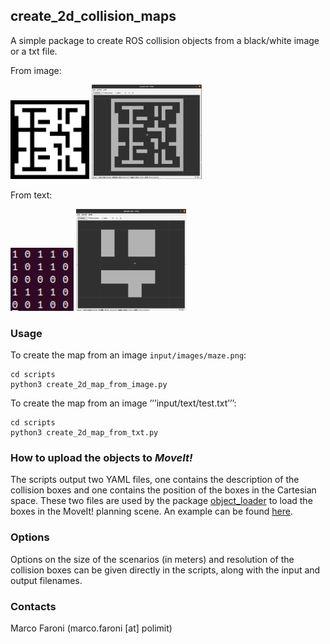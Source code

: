 ## create_2d_collision_maps

A simple package to create ROS collision objects from a black/white image or a txt file.

From image:

<p float="left">
  <img src="/.doc/maze.png" width="25%" />
  <img src="/.doc/rviz_bitmap.png" width="35%" /> 
</p>

From text:
<p float="left">
  <img src="/.doc/maze_10.png" width="20%" />
  <img src="/.doc/maze_txt.png" width="35%" /> 
</p>

### Usage

To create the map from an image ```input/images/maze.png```:
```
cd scripts
python3 create_2d_map_from_image.py
```
To create the map from an image ’’’input/text/test.txt’’’:
```
cd scripts
python3 create_2d_map_from_txt.py
```

### How to upload the objects to _MoveIt!_

The scripts output two YAML files, one contains the description of the collision boxes and one contains the position of the boxes in the Cartesian space.
These two files are used by the package [object_loader](https://github.com/CNR-STIIMA-IRAS/object_loader) to load the boxes in the MoveIt! planning scene.
An example can be found [here](https://github.com/JRL-CARI-CNR-UNIBS/planar_cartesian_robot/tree/master/planar_cartesian_robot_benchmark).

### Options

Options on the size of the scenarios (in meters) and resolution of the collision boxes can be given directly in the scripts, along with the input and output filenames.

### Contacts

Marco Faroni (marco.faroni \[at\] polimit)
